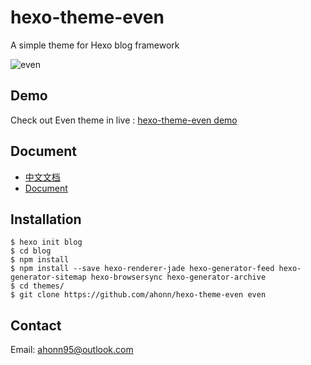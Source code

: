 # hexo-theme-even

A simple theme for Hexo blog framework

![even](http://7xqvel.com1.z0.glb.clouddn.com/%E5%B1%8F%E5%B9%95%E5%BF%AB%E7%85%A7%202016-03-07%20%E4%B8%8A%E5%8D%8810.07.04.png?imageView/3/w/600)

## Demo
Check out Even theme in live : [hexo-theme-even demo](http://www.ahonn.me)

## Document
- [中文文档](/doc/doc_zh.md)
- [Document](/doc/doc_en.md)

## Installation
```
$ hexo init blog
$ cd blog
$ npm install
$ npm install --save hexo-renderer-jade hexo-generator-feed hexo-generator-sitemap hexo-browsersync hexo-generator-archive
$ cd themes/
$ git clone https://github.com/ahonn/hexo-theme-even even
```
## Contact
Email: [ahonn95@outlook.com](mailto:ahonn95@outlook.com)
